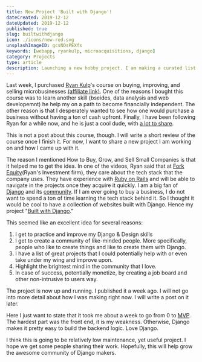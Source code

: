 ```yaml
---
title: New Project 'Built with Django'!
dateCreated: 2019-12-12
dateUpdated: 2019-12-12
published: true
slug: builtwithdjango
icon: ./icons/new-red.svg
unsplashImageID: gcsNOsPEXfs
keywords: [webapp, ryankulp, microacquisitions, django]
category: Projects
type: article
description: Launching a new hobby project. I am making a curated list of products built with Django.
---
```


Last week, I purchased [Ryan Kulp](https://www.ryanckulp.com/)'s course on buying, improving, and selling microbusinesses [(affiliate link)](https://www.microacquisitions.com/how-to-buy-small-companies/8ayt5). One of the reasons I bought this course was to learn another skill (bseides, data analysis and web developemnt) he help my on a path to become financially independent. The other reason is that I desperately wanted to see how one would purchase a business without having a ton of cash upfront. Finally, I have been following Ryan for a while now, and he is just a cool dude, with [a lot to share](https://www.ryanckulp.com/projects/).

This is not a post about this course, though. I will write a short review of the course once I finish it. For now, I want to share a new project I am working on and how I came up with it.

The reason I mentioned How to Buy, Grow, and Sell Small Companies is that it helped me to get the idea. In one of the videos, Ryan said that at [Fork Equity](https://www.forkequity.com/)(Ryan's Investment firm), they care about the tech stack that the company uses. They have experience with [Ruby on Rails](https://rubyonrails.org/) and will be able to navigate in the projects once they acquire it quickly. I am a big fan of [Django](https://www.djangoproject.com/) and its [community](https://www.djangoproject.com/community/). If I am ever going to buy a business, I do not want to spend a ton of time learning the tech stack behind it. So I thought it would be cool to have a collection of websites built with Django. Hence my project "[Built with Django](https://builtwithdjango.com/)."

This seemed like an excellent idea for several reasons:
1. I get to practice and improve my Django & Design skills
2. I get to create a community of like-minded people. More specifically, people who like to create things and like to create them with Django.
3. I have a list of great projects that I could potentially help with or even take under my wing and improve upon.
4. Highlight the brightest mind in the community that I love.
5. In case of success, potentially monetize, by creating a job board and other non-intrusive to users way.

The project is now up and running. I published it a week ago. I will not go into more detail about how I was making right now. I will write a post on it later.

Here I just want to state that it took me about a week to go from 0 to [MVP](https://en.wikipedia.org/wiki/Minimum_viable_product). The hardest part was the front end, it is my weakness. Otherwise, Django makes it pretty easy to build the backend logic. Love Django.

I think this is going to be relatively low maintenance, yet useful project. I hope we get some people sharing their work. Hopefully, this will help grow the awesome community of Django makers.

